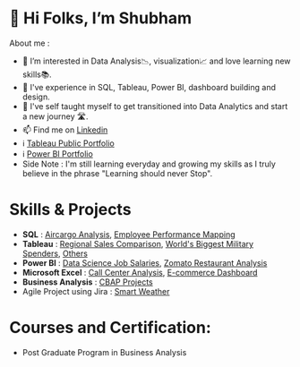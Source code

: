 # 👋 Hi Folks, I’m Shubham

About me :

- 👀 I’m interested in Data Analysis📉, visualization📈 and love learning new skills📚.
- 🏢 I've experience in SQL, Tableau, Power BI, dashboard building and design.
- 🌱 I've self taught myself to get transitioned into Data Analytics and start a new journey 🛣️.
- 📫 Find me on  [Linkedin](https://www.linkedin.com/in/shubh2698/)
- ℹ️ [Tableau Public Portfolio](https://public.tableau.com/app/profile/shubh2698)
- ℹ️ [Power BI Portfolio](https://www.novypro.com/profile_projects/shubh2698)
- Side Note : I'm still learning everyday and growing my skills as I truly believe in the phrase "Learning should never Stop".

# Skills & Projects 
- **SQL** : [Aircargo Analysis](https://github.com/shubh-2698/AirCargo-Analysis), [Employee Performance Mapping](https://github.com/shubh-2698/Employee_Mapping)
- **Tableau** : [Regional Sales Comparison](https://public.tableau.com/app/profile/shubh2698/viz/SalesComparisonbyRegionSimplilearn/Dashboard1), [World's Biggest Military Spenders](https://public.tableau.com/app/profile/shubh2698/viz/MakeovermondayTesting/Dashboard1), [Others](https://public.tableau.com/app/profile/shubh2698)
- **Power BI** : [Data Science Job Salaries](https://www.novypro.com/project/shubh2698-1), [Zomato Restaurant Analysis](https://www.novypro.com/project/shubh2698)
- **Microsoft Excel** : [Call Center Analysis](https://github.com/shubh-2698/Call-Center-Analysis), [E-commerce Dashboard](https://github.com/shubh-2698/E-Commerce-Dashboard)
- **Business Analysis** : [CBAP Projects](https://github.com/shubh-2698/CBAP-Projects)
- Agile Project using Jira : [Smart Weather](https://github.com/shubh-2698/Agile-Scrum-Project-using-Jira)


# Courses and Certification: 
- Post Graduate Program in Business Analysis


<!---
shubh-2698/shubh-2698 is a ✨ special ✨ repository because its `README.md` (this file) appears on your GitHub profile.
You can click the Preview link to take a look at your changes.
--->
